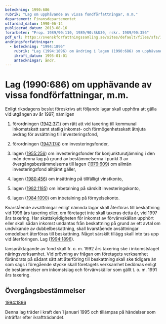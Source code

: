 ```yaml
---
beteckning: 1990:686
rubrik: "Lag om upphävande av vissa fondförfattningar, m.m."
departement: Finansdepartementet
utfardad_datum: 1990-06-14
publicerad_datum: 2013-08-16
forarbeten: "Prop. 1989/90:110, 1989/90:SkU30, rskr. 1989/90:356"
pdf_url: https://svenskforfattningssamling.se/sites/default/files/sfs/1990-06/SFS1990-686.pdf
andringsforfattningar:
  - beteckning: "1994:1896"
    rubrik: "Lag (1994:1896) om ändring i lagen (1990:686) om upphävande av vissa fondförfattningar, m.m."
    ikraft_datum: 1995-01-01
    anteckningar: ändr.
---
```


# Lag (1990:686) om upphävande av vissa fondförfattningar, m.m.

Enligt riksdagens beslut föreskrivs att följande lagar skall upphöra att gälla vid utgången av år 1997, nämligen

1. förordningen ([1942:371](https://selex.se/eli/sfs/1942/371)) om rätt att vid taxering till kommunal inkomstskatt samt statlig inkomst- och förmögenhetsskatt åtnjuta avdrag för avsättning till investeringsfond,

2. förordningen ([1947:174](https://selex.se/eli/sfs/1947/174)) om investeringsfonder,

3. lagen ([1955:256](https://selex.se/eli/sfs/1955/256)) om investeringsfonder för konjunkturutjämning i den mån denna lag på grund av bestämmelserna i punkt 3 av övergångsbestämmelserna till lagen ([1979:609](https://selex.se/eli/sfs/1979/609)) om allmän investeringsfond alltjämt gäller,

4. lagen ([1980:456](https://selex.se/eli/sfs/1980/456)) om insättning på tillfälligt vinstkonto,

5. lagen ([1982:1185](https://selex.se/eli/sfs/1982/1185)) om inbetalning på särskilt investeringskonto,

6. lagen ([1984:1090](https://selex.se/eli/sfs/1984/1090)) om inbetalning på förnyelsekonto.

Kvarstående avsättningar enligt nämnda lagar skall återföras till beskattning vid 1996 års taxering eller, om företaget inte skall taxeras detta år, vid 1997 års taxering. Har skattskyldigheten för inkomst av förvärvskällan upphört eller skall sådan inkomst undantas från beskattning på grund av ett avtal om undvikande av dubbelbeskattning, skall kvarstående avsättningar omedelbart återföras till beskattning. Något särskilt tillägg skall inte tas upp vid återföringen. Lag ([1994:1896](https://selex.se/eli/sfs/1994/1896)).

Ianspråktagande av fond skall fr. o. m. 1992 års taxering ske i inkomstslaget näringsverksamhet. Vid prövning av frågan om företagets verksamhet förändrats på sådant sätt att återföring till beskattning skall ske tidigare än som sägs i föregående stycke skall företagets verksamhet bedömas enligt de bestämmelser om inkomstslag och förvärvskällor som gällt t. o. m. 1991 års taxering.

## Övergångsbestämmelser

[1994:1896](https://selex.se/eli/sfs/1994/1896)

Denna lag träder i kraft den 1 januari 1995 och tillämpas på händelser som inträffar efter ikraftträdandet.